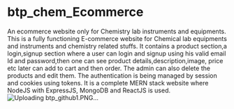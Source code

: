 # btp_chem_Ecommerce
An ecommerce website only for Chemistry lab instruments and equipments.
This is a fully functioning E-commerce website for Chemical lab equipments and instruments and chemistry related stuffs. It contains a product section,a login,signup section where a user can login and signup using his valid email Id and password,then one can see product details,description,image, price etc later can add to cart and then order. The admin can also delete the products and edit them. The authentication is being managed by session and cookies using tokens. It is a complete MERN stack website where NodeJS with ExpressJS, MongoDB and ReactJS is used.
![Uploading btp_github1.PNG…]()
